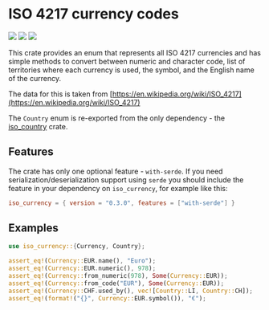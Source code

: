# ISO 4217 currency codes

[![](https://docs.rs/iso_currency/badge.svg)](https://docs.rs/iso_currency)
![](https://github.com/zbrox/iso_currency/workflows/Build/badge.svg)
![](https://img.shields.io/crates/v/iso_currency.svg)

This crate provides an enum that represents all ISO 4217 currencies and 
has simple methods to convert between numeric and character code, list of 
territories where each currency is used, the symbol, and the English name of the currency.

The data for this is taken from 
[https://en.wikipedia.org/wiki/ISO_4217](https://en.wikipedia.org/wiki/ISO_4217)

The `Country` enum is re-exported from the only dependency - the [iso_country](https://crates.io/crates/iso_country) crate.

## Features

The crate has only one optional feature - `with-serde`. If you need serialization/deserialization support using `serde` you should include the feature in your dependency on `iso_currency`, for example like this:

```toml
iso_currency = { version = "0.3.0", features = ["with-serde"] }
```

## Examples

```rust
use iso_currency::{Currency, Country};

assert_eq!(Currency::EUR.name(), "Euro");
assert_eq!(Currency::EUR.numeric(), 978);
assert_eq!(Currency::from_numeric(978), Some(Currency::EUR));
assert_eq!(Currency::from_code("EUR"), Some(Currency::EUR));
assert_eq!(Currency::CHF.used_by(), vec![Country::LI, Country::CH]);
assert_eq!(format!("{}", Currency::EUR.symbol()), "€");
```
